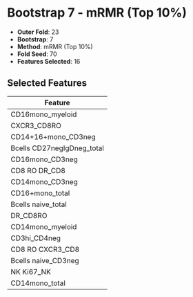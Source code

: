 # Bootstrap 7 - mRMR (Top 10%)

- **Outer Fold**: 23
- **Bootstrap**: 7
- **Method**: mRMR (Top 10%)
- **Fold Seed**: 70
- **Features Selected**: 16

## Selected Features

| Feature |
|---------|
| CD16mono_myeloid |
| CXCR3_CD8RO |
| CD14+16+mono_CD3neg |
| Bcells CD27negIgDneg_total |
| CD16mono_CD3neg |
| CD8 RO DR_CD8 |
| CD14mono_CD3neg |
| CD16+mono_total |
| Bcells naive_total |
| DR_CD8RO |
| CD14mono_myeloid |
| CD3hi_CD4neg |
| CD8 RO CXCR3_CD8 |
| Bcells naive_CD3neg |
| NK Ki67_NK |
| CD14mono_total |
